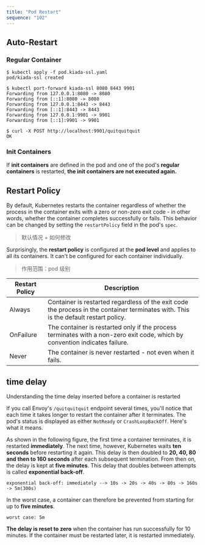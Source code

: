 ```yaml
---
title: "Pod Restart"
sequence: "102"
---
```


## Auto-Restart

### Regular Container

```text
$ kubectl apply -f pod.kiada-ssl.yaml
pod/kiada-ssl created
```

```text
$ kubectl port-forward kiada-ssl 8080 8443 9901
Forwarding from 127.0.0.1:8080 -> 8080
Forwarding from [::1]:8080 -> 8080
Forwarding from 127.0.0.1:8443 -> 8443
Forwarding from [::1]:8443 -> 8443
Forwarding from 127.0.0.1:9901 -> 9901
Forwarding from [::1]:9901 -> 9901
```

```text
$ curl -X POST http://localhost:9901/quitquitquit
OK
```

### Init Containers

If **init containers** are defined in the pod and
one of the pod's **regular containers** is restarted,
**the init containers are not executed again.**

## Restart Policy

By default, Kubernetes restarts the container
regardless of whether the process in the container exits with a zero or non-zero exit code - 
in other words, whether the container completes successfully or fails.
This behavior can be changed by setting the `restartPolicy` field in the pod's `spec`.

> 默认情况 + 如何修改

Surprisingly, the **restart policy** is configured at the **pod level** and applies to all its containers.
It can't be configured for each container individually.

> 作用范围：pod 级别

<table>
    <thead>
    <tr>
        <th>Restart Policy</th>
        <th>Description</th>
    </tr>
    </thead>
    <tbody>
    <tr>
        <td>Always</td>
        <td>
            Container is restarted regardless of the exit code the process in the container terminates with.
            This is the default restart policy.
        </td>
    </tr>
    <tr>
        <td>OnFailure</td>
        <td>
            The container is restarted only if the process terminates with a non-zero exit code,
            which by convention indicates failure.
        </td>
    </tr>
    <tr>
        <td>Never</td>
        <td>The container is never restarted - not even when it fails.</td>
    </tr>
    </tbody>
</table>

## time delay

Understanding the time delay inserted before a container is restarted

If you call Envoy's `/quitquitquit` endpoint several times,
you'll notice that each time it takes longer to restart the container after it terminates.
The pod's status is displayed as either `NotReady` or `CrashLoopBackOff`.
Here's what it means.

As shown in the following figure, the first time a container terminates, it is restarted **immediately**.
The next time, however, Kubernetes waits **ten seconds** before restarting it again.
This delay is then doubled to **20, 40, 80 and then to 160 seconds** after each subsequent termination.
From then on, the delay is kept at **five minutes**.
This delay that doubles between attempts is called **exponential back-off**.

```text
exponential back-off: immediately --> 10s -> 20s -> 40s -> 80s -> 160s -> 5m(300s)
```

In the worst case, a container can therefore be prevented from starting for up to **five minutes**.

```text
worst case: 5m
```

**The delay is reset to zero** when the container has run successfully for 10 minutes.
If the container must be restarted later, it is restarted immediately.

```text

```

